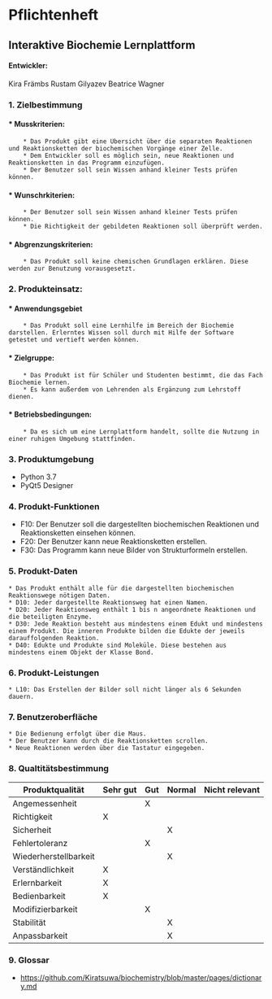 # Pflichtenheft

## Interaktive Biochemie Lernplattform


#### Entwickler:
Kira Främbs
Rustam Gilyazev
Beatrice Wagner


### 1. Zielbestimmung

   #### * Musskriterien:
      	* Das Produkt gibt eine Übersicht über die separaten Reaktionen und Reaktionsketten der biochemischen Vorgänge einer Zelle.
        * Dem Entwickler soll es möglich sein, neue Reaktionen und Reaktionsketten in das Programm einzufügen.
        * Der Benutzer soll sein Wissen anhand kleiner Tests prüfen können.
   #### * Wunschrkiterien:
        * Der Benutzer soll sein Wissen anhand kleiner Tests prüfen können.
        * Die Richtigkeit der gebildeten Reaktionen soll überprüft werden.
   #### * Abgrenzungskriterien:
        * Das Produkt soll keine chemischen Grundlagen erklären. Diese werden zur Benutzung vorausgesetzt. 

### 2. Produkteinsatz:

   #### * Anwendungsgebiet

        * Das Produkt soll eine Lernhilfe im Bereich der Biochemie darstellen. Erlerntes Wissen soll durch mit Hilfe der Software getestet und vertieft werden können.
   #### * Zielgruppe:

        * Das Produkt ist für Schüler und Studenten bestimmt, die das Fach Biochemie lernen.
        * Es kann außerdem von Lehrenden als Ergänzung zum Lehrstoff dienen.
   #### * Betriebsbedingungen:
    
        * Da es sich um eine Lernplattform handelt, sollte die Nutzung in einer ruhigen Umgebung stattfinden.


### 3. Produktumgebung

   * Python 3.7
   * PyQt5 Designer
   
### 4. Produkt-Funktionen

   * F10: Der Benutzer soll die dargestellten biochemischen Reaktionen und Reaktionsketten einsehen können.
   * F20: Der Benutzer kann neue Reaktionsketten erstellen.
   * F30: Das Programm kann neue Bilder von Strukturformeln erstellen.
    
### 5. Produkt-Daten

    * Das Produkt enthält alle für die dargestellten biochemischen Reaktionswege nötigen Daten.
    * D10: Jeder dargestellte Reaktionsweg hat einen Namen.
    * D20: Jeder Reaktionsweg enthält 1 bis n angeordnete Reaktionen und die beteiligten Enzyme.
    * D30: Jede Reaktion besteht aus mindestens einem Edukt und mindestens einem Produkt. Die inneren Produkte bilden die Edukte der jeweils darauffolgenden Reaktion.
    * D40: Edukte und Produkte sind Moleküle. Diese bestehen aus mindestens einem Objekt der Klasse Bond.

### 6. Produkt-Leistungen

    * L10: Das Erstellen der Bilder soll nicht länger als 6 Sekunden dauern.
    
### 7. Benutzeroberfläche

    * Die Bedienung erfolgt über die Maus.
    * Der Benutzer kann durch die Reaktionsketten scrollen.
    * Neue Reaktionen werden über die Tastatur eingegeben.

### 8. Qualtitätsbestimmung

Produktqualität | Sehr gut | Gut | Normal | Nicht relevant
--------------- | -------- | --- | ------ | --------------
Angemessenheit | | X | | 
Richtigkeit | X | | | 
Sicherheit | | | X | 
Fehlertoleranz | | X | | 
Wiederherstellbarkeit | | | X | 
Verständlichkeit | X | | | 
Erlernbarkeit | X | | | 
Bedienbarkeit | X | | | 
Modifizierbarkeit | | X | | 
Stabilität | | | X | 
Anpassbarkeit | | | X | 

### 9. Glossar

* https://github.com/Kiratsuwa/biochemistry/blob/master/pages/dictionary.md 
